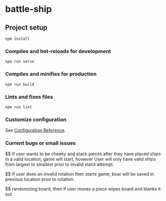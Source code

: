 # battle-ship

## Project setup
```
npm install
```

### Compiles and hot-reloads for development
```
npm run serve
```

### Compiles and minifies for production
```
npm run build
```

### Lints and fixes files
```
npm run lint
```

### Customize configuration
See [Configuration Reference](https://cli.vuejs.org/config/).


### Current bugs or small issues
$$ If user wants to be cheeky and stack pieces after they have placed ships in a valid location, game will start, however User will only have valid ships from largest to smallest prior to invalid stack attempt. 

$$ If user does an invalid rotation then starts game, boar will be saved in previous location prior to rotation.

$$ randomizing board, then if user moves a piece wipes board and blanks it out
